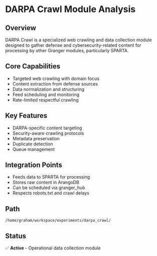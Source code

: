 # DARPA Crawl Module Analysis

## Overview
DARPA Crawl is a specialized web crawling and data collection module designed to gather defense and cybersecurity-related content for processing by other Granger modules, particularly SPARTA.

## Core Capabilities
- Targeted web crawling with domain focus
- Content extraction from defense sources
- Data normalization and structuring
- Feed scheduling and monitoring
- Rate-limited respectful crawling

## Key Features
- DARPA-specific content targeting
- Security-aware crawling protocols
- Metadata preservation
- Duplicate detection
- Queue management

## Integration Points
- Feeds data to SPARTA for processing
- Stores raw content in ArangoDB
- Can be scheduled via granger_hub
- Respects robots.txt and crawl delays

## Path
`/home/graham/workspace/experiments/darpa_crawl/`

## Status
✅ **Active** - Operational data collection module